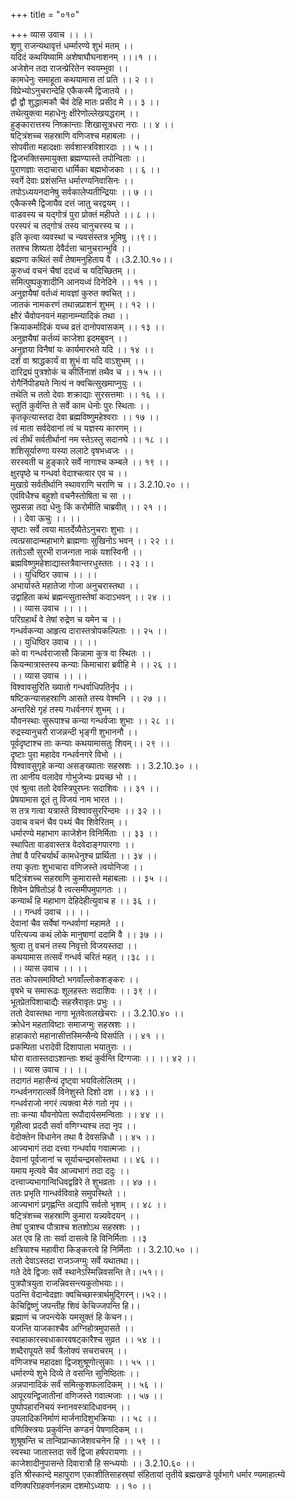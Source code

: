 +++
title = "०१०"

+++
व्यास उवाच ।। ।।  
शृणु राजन्यथावृत्तं धर्म्मारण्ये शुभं मतम् ।।  
यदिदं कथयिष्यामि अशेषाघौघनाशनम् ।।।१ ।।  
अजेशेन तदा राजन्प्रेरितेन स्वयम्भुवा ।।  
कामधेनुः समाहूता कथयामास तां प्रति ।। २ ।।  
विप्रेभ्योऽनुचरान्देहि एकैकस्मै द्विजातये ।।  
द्वौ द्वौ शुद्धात्मकौ चैवं देहि मातः प्रसीद मे ।। ३ ।।  
तथेत्युक्त्वा महाधेनुः क्षीरेणोल्लेखयद्धराम् ।।  
हुङ्कारात्तस्य निष्क्रान्ताः शिखासूत्रधरा नराः ।। ४ ।।  
षट्त्रिंशच्च सहस्राणि वणिजश्च महाबलाः ।।  
सोपवीता महादक्षाः सर्वशास्त्रविशारदाः ।। ५ ।।  
द्विजभक्तिसमायुक्ता ब्रह्मण्यास्ते तपोन्विताः ।।  
पुराणज्ञाः सदाचारा धार्मिका बह्मभोजकाः ।। ६ ।।  
स्वर्गे देवाः प्रशंसन्ति धर्मारण्यनिवासिनः ।।  
तपोऽध्ययनदानेषु सर्वकालेप्यतीन्द्रियाः ।। ७ ।।  
एकैकस्मै द्विजायैव दत्तं जातु चरद्वयम् ।।  
वाडवस्य च यद्गोत्रं पुरा प्रोक्तं महीपते ।। ८ ।।  
परस्परं च तद्गोत्रं तस्य चानुचरस्य च ।।  
इति कृत्वा व्यवस्थां च न्यवसंस्तत्र भूमिषु ।।९।।  
ततश्च शिष्यता देवैर्दत्ता चानुचरान्भुवि ।।  
ब्रह्मणा कथितं सर्वं तेषामनुहिताय वै ।।3.2.10.१०।।  
कुरुध्वं वचनं चैषां ददध्वं च यदिच्छितम् ।।  
समित्पुष्पकुशादीनि आनयध्वं दिनेदिने ।। ११ ।।  
अनुज्ञयैषां वर्तध्वं मावज्ञां कुरुत क्वचित् ।।  
जातकं नामकरणं तथान्नप्राशनं शुभम् ।। १२ ।।  
क्षौरं चैवोपनयनं महानाम्न्यादिकं तथा ।।  
क्रियाकर्मादिकं यच्च व्रतं दानोपवासकम् ।। १३ ।।  
अनुज्ञयैषां कर्तव्यं काजेशा इदमबुवन् ।।  
अनुज्ञया विनैषां यः कार्यमारभते यदि ।। १४ ।।  
दर्शं वा श्राद्धकार्यं वा शुभं वा यदि वाऽशुभम् ।।  
दारिद्र्यं पुत्रशोकं च कीर्तिनाशं तथैव च ।। १५ ।।  
रोगैर्निपीड्यते नित्यं न क्वचित्सुखमाप्नुयुः ।।  
तथेति च ततो देवाः शक्राद्याः सुरसत्तमाः ।। १६ ।।  
स्तुतिं कुर्वन्ति ते सर्वे काम धेनोः पुरः स्थिताः ।।  
कृतकृत्यास्तदा देवा ब्रह्मविष्णुमहेश्वराः ।। १७ ।।  
त्वं माता सर्वदेवानां त्वं च यज्ञस्य कारणम् ।।  
त्वं तीर्थं सर्वतीर्थानां नम स्तेऽस्तु सदानघे ।। १८ ।।  
शशिसूर्यारुणा यस्या ललाटे वृषभध्वजः ।।  
सरस्वती च हुङ्कारे सर्वे नागाश्च कम्बले ।। १९ ।।  
क्षुरपृष्ठे च गन्धर्वा वेदाश्चत्वार एव च ।।  
मुखाग्रे सर्वतीर्थानि स्थावराणि चराणि च ।। 3.2.10.२० ।।  
एवंविधैश्च बहुशो वचनैस्तोषिता च सा ।।  
सुप्रसन्ना तदा धेनुः किं करोमीति चाब्रवीत् ।। २१ ।।  
।। देवा ऊचुः ।। ।।  
सृष्टाः सर्वे त्वया मातर्देव्यैतेऽनुचराः शुभाः ।।  
त्वत्प्रसादान्महाभागे ब्राह्मणाः सुखिनोऽ भवन् ।। २२ ।।  
ततोऽसौ सुरभी राजन्गता नाकं यशस्विनी ।।  
ब्रह्मविष्णुमहेशाद्यास्तत्रैवान्तरधुस्ततः ।। २३ ।।  
।। युधिष्ठिर उवाच ।। ।।  
अभार्यास्ते महातेजा गोजा अनुचरास्तथा ।।  
उद्वाहिता कथं ब्रह्मन्त्सुतास्तेषां कदाऽभवन् ।। २४ ।।  
।। व्यास उवाच ।। ।।  
परिग्रहार्थं वे तेषां रुद्रेण च यमेन च ।।  
गन्धर्वकन्या आहृत्य दारास्तत्रोपकल्पिताः ।। २५ ।।  
।। युधिष्ठिर उवाच ।। ।।  
को वा गन्धर्वराजासौ किन्नामा कुत्र वा स्थितः ।।  
कियन्मात्रास्तस्य कन्याः किमाचारा ब्रवीहि मे ।। २६ ।।  
।। व्यास उवाच ।। ।।  
विश्वावसुरिति ख्यातो गन्धर्वाधिपतिर्नृप ।।  
षष्टिकन्यासहस्राणि आसते तस्य वेश्मनि ।। २७ ।।  
अन्तरिक्षे गृहं तस्य गधर्वनगरं शुभम् ।।  
यौवनस्थाः सुरूपाश्च कन्या गन्धर्वजाः शुभाः ।। २८ ।।  
रुद्रस्यानुचरौ राजन्नन्दी भृङ्गी शुभाननौ ।।  
पूर्वदृष्टाश्च ताः कन्याः कथयामासतुः शिवम्।। २९ ।।  
दृष्टाः पुरा महादेव गन्धर्वनगरे विभो ।।  
विश्वावसुगृहे कन्या असङ्ख्याताः सहस्रशः ।। 3.2.10.३० ।।  
ता आनीय वलादेव गोभुजेभ्यः प्रयच्छ भो ।।  
एवं श्रुत्वा ततो देवस्त्रिपुरघ्नः सदाशिवः ।। ३१ ।।  
प्रेषयामास दूतं तु विजयं नाम भारत ।।  
स तत्र गत्वा यत्रास्ते विश्वावसुररिन्दमः ।। ३२ ।।  
उवाच वचनं चैव पथ्यं चैव शिवेरितम् ।।  
धर्मारण्ये महाभाग काजेशेन विनिर्मिताः ।। ३३ ।।  
स्थापिता वाडवास्तत्र वेदवेदाङ्गपारगाः ।।  
तेषां वै परिचर्यार्थं कामधेनुश्च प्रार्थिता ।। ३४ ।।  
तया कृताः शुभाचारा वणिजस्ते त्वयोनिजा ।।  
षट्त्रिंशच्च सहस्राणि कुमारास्ते महाबलाः ।। ३५ ।।  
शिवेन प्रेषितोऽहं वै त्वत्समीपमुपागतः ।।  
कन्यार्थं हि महाभाग देहिदेहीत्युवाच ह ।। ३६ ।।  
।। गन्धर्व उवाच ।। ।।  
देवानां चैव सर्वेषां गन्धर्वाणां महामते ।।  
परित्यज्य कथं लोके मानुषाणां ददामि वै ।। ३७ ।।  
श्रुत्वा तु वचनं तस्य निवृत्तो विजयस्तदा ।।  
कथयामास तत्सर्वं गन्धर्व चरितं महत् ।।३८ ।।  
।। व्यास उवाच ।। ।।  
ततः कोपसमाविष्टो भगवाँल्लोकशङ्करः ।।  
वृषभे च समारूढः शूलहस्तः सदाशिवः ।। ३९ ।।  
भूतप्रेतपिशाचाद्यैः सहस्रैरावृतः प्रभुः ।।  
ततो देवास्तथा नागा भूतवेतालखेचराः ।। 3.2.10.४० ।।  
क्रोधेन महताविष्टाः समाजग्मुः सहस्रशः ।।  
हाहाकारो महानासीत्तस्मिन्सैन्ये विसर्पति ।। ४१ ।।  
प्रकम्पिता धरादेवी दिशापाला भयातुराः ।।  
घोरा वातास्तदाऽशान्ताः शब्दं कुर्वन्ति दिग्गजाः ।। ।। ४२ ।।  
।। व्यास उवाच ।। ।।  
तदागतं महासैन्यं दृष्ट्वा भयविलोलितम् ।।  
गन्धर्वनगरात्सर्वे विनेशुस्ते दिशो दश ।। ४३ ।।  
गन्धर्वराजो नगरं त्यक्त्वा मेरुं गतो नृप ।।  
ताः कन्या यौवनोपेता रूपौदार्यसमन्विताः ।। ४४ ।।  
गृहीत्वा प्रददौ सर्वा वणिग्भ्यश्च तदा नृप ।।  
वेदोक्तेन विधानेन तथा वै देवसन्निधौ ।। ४५ ।।  
आज्यभागं तदा दत्त्वा गन्धर्वाय गवात्मजाः ।।  
देवानां पूर्वजानां च सूर्याचन्द्रमसोस्तथा ।। ४६ ।।  
यमाय मृत्यवे चैव आज्यभागं तदा ददुः ।।  
दत्त्वाज्यभागान्विधिवद्वव्रिरे ते शुभव्रताः ।। ४७ ।।  
ततः प्रभृति गान्धर्वविवाहे समुपस्थिते ।।  
आज्यभागं प्रगृह्णन्ति अद्यापि सर्वतो भृशम् ।। ४८ ।।  
षट्त्रिंशच्च सहस्राणि कुमारा यन्न्यवेदयन् ।।  
तेषां पुत्राश्च पौत्राश्च शतशोऽथ सहस्रशः ।।  
अत एव हि ताः सर्वा दासत्वे हि विनिर्मिताः ।।३  
क्षत्रियाश्च महावीरा किङ्करत्वे हि निर्मिताः ।। 3.2.10.५० ।।  
ततो देवाऽस्तदा राजञ्जग्मुः सर्वे यथातथा।।  
गते देवे द्विजाः सर्वे स्थानेऽस्मिन्निवसन्ति ते।।५१।।  
पुत्रपौत्रयुता राजन्निवसन्त्यकुतोभयाः।।  
पठन्ति वेदान्वेदज्ञाः क्वचिच्छास्त्रार्थमुद्गिरन्।।५२।।  
केचिद्विष्णुं जपन्तीह शिवं केचिज्जपन्ति हि।।  
ब्रह्माणं च जपन्त्येके यमसूक्तं हि केचन।।  
यजन्ति याजकाश्चैव अग्निहोत्रमुपासते ।।  
स्वाहाकारस्वधाकारवषट्कारैश्च सुव्रत ।। ५४ ।।  
शब्दैरापूयते सर्वं त्रैलोक्यं सचराचरम् ।।  
वणिजश्च महादक्षा द्विजशुश्रूणोत्सुकाः ।। ५५ ।।  
धर्मारण्ये शुभे दिव्ये ते वसन्ति सुनिष्ठिताः ।।  
अन्नपानादिकं सर्वं समित्कुशफलादिकम् ।। ५६ ।।  
आपूरयन्द्विजातीनां वणिजस्ते गवात्मजाः ।। ५७ ।।  
पुष्पोपहारनिचयं स्नानवस्त्रादिधावनम् ।।  
उपलादिकनिर्माणं मार्जनादिशुभक्रियाः ।। ५८ ।।  
वणिक्स्त्रियः प्रकुर्वन्ति कण्डनं पेषणादिकम् ।।  
शुश्रूषन्ति च तान्विप्रान्काजेशवचनेन हि ।। ५९ ।।  
स्वस्था जातास्तदा सर्वे द्विजा हर्षपरायणाः ।।  
काजेशादीनुपासन्ते दिवारात्रौ हि सन्ध्ययोः ।। 3.2.10.६० ।।  
इति श्रीस्कान्दे महापुराण एकाशीतिसाहस्र्यां संहितायां तृतीये ब्रह्मखण्डे पूर्वभागे धर्मार ण्यमाहात्म्ये वणिक्परिग्रहवर्णनन्नाम दशमोऽध्यायः ।। १० ।।